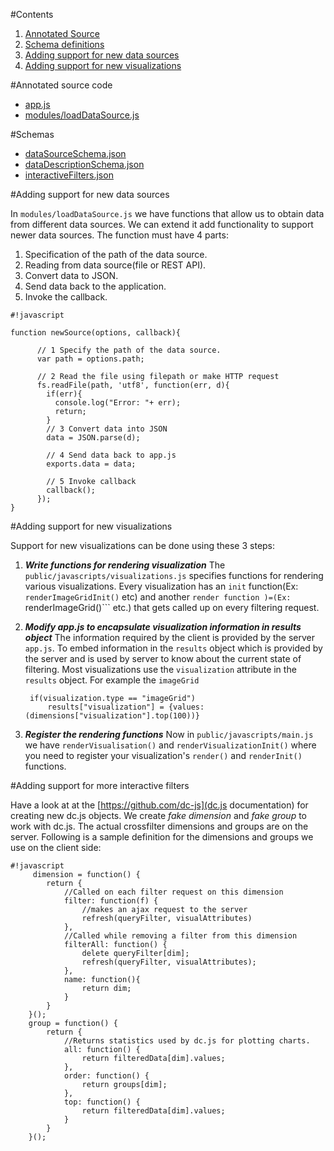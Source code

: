 #Contents
1. [Annotated Source](#markdown-header-annotated-source-code)
2. [Schema definitions](#markdown-header-schemas)
3. [Adding support for new data sources](#markdown-header-adding-support-for-new-data-sources)
4. [Adding support for new visualizations](#markdown-header-adding-support-for-new-visualizations)

#Annotated source code
* [app.js](http://lastlegion.bitbucket.org/app.html)
* [modules/loadDataSource.js](http://lastlegion.bitbucket.org/loadDataSources.html)

#Schemas
* [dataSourceSchema.json](http://lastlegion.bitbucket.org/dataSourceSchema.html)
* [dataDescriptionSchema.json](http://lastlegion.bitbucket.org/dataDescriptionSchema.html)
* [interactiveFilters.json](http://lastlegion.bitbucket.org/interactiveFiltersSchema.html)

#Adding support for new data sources

In ```modules/loadDataSource.js``` we have functions that allow us to obtain data from different data sources. We can extend it add functionality to support newer data sources. The function must have 4 parts:

1. Specification of the path of the data source.
2. Reading from data source(file or REST API).
3. Convert data to JSON.
4. Send data back to the application.
5. Invoke the callback. 

```
#!javascript

function newSource(options, callback){

      // 1 Specify the path of the data source.
      var path = options.path;  

      // 2 Read the file using filepath or make HTTP request
      fs.readFile(path, 'utf8', function(err, d){
        if(err){
          console.log("Error: "+ err);
          return;
        }
        // 3 Convert data into JSON
        data = JSON.parse(d);
        
        // 4 Send data back to app.js
      	exports.data = data;

        // 5 Invoke callback
      	callback();
      });
}

```

#Adding support for new visualizations

Support for new visualizations can be done using these 3 steps: 

1. ***Write functions for rendering visualization***
The ```public/javascripts/visualizations.js``` specifies functions for rendering various visualizations. Every visualization has an ```init``` function(Ex: ```renderImageGridInit()``` etc) and another ```render function )=(Ex: ```renderImageGrid()``` etc.) that gets called up on every filtering request.

2. ***Modify app.js to encapsulate visualization information in results object***
The information required by the client is provided by the server ```app.js```. To embed information in the ```results``` object which is provided by the server and is used by server to know about the current state of filtering. Most visualizations use the ```visualization``` attribute in the ```results``` object. For example the ```imageGrid``` 


        if(visualization.type == "imageGrid")
            results["visualization"] = {values:(dimensions["visualization"].top(100))}

3. ***Register the rendering functions***
Now in ```public/javascripts/main.js``` we have ```renderVisualisation()``` and ```renderVisualizationInit()``` where you need to register your visualization's ```render()``` and ```renderInit()``` functions.

#Adding support for more interactive filters

Have a look at at the [https://github.com/dc-js](dc.js documentation) for creating new dc.js objects. We create *fake dimension* and *fake group* to work with dc.js. The actual crossfilter dimensions and groups are on the server. Following is a sample definition for the dimensions and groups we use on the client side:

```
#!javascript
     dimension = function() {
        return {
            //Called on each filter request on this dimension
            filter: function(f) {
                //makes an ajax request to the server
                refresh(queryFilter, visualAttributes)
            },
            //Called while removing a filter from this dimension
            filterAll: function() {
                delete queryFilter[dim];
                refresh(queryFilter, visualAttributes);
            },
            name: function(){
                return dim;
            }
        }
    }();
    group = function() {
        return {
            //Returns statistics used by dc.js for plotting charts.
            all: function() {
                return filteredData[dim].values;
            },
            order: function() {
                return groups[dim];
            },
            top: function() {
                return filteredData[dim].values;
            }
        }
    }();
```
